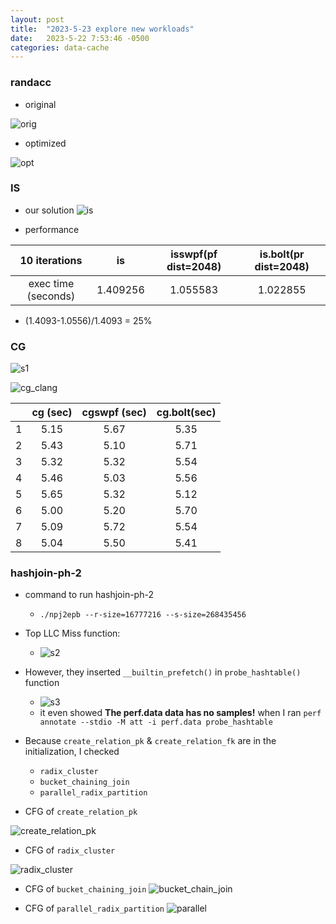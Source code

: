 ```yaml
---
layout: post
title:  "2023-5-23 explore new workloads"
date:   2023-5-22 7:53:46 -0500
categories: data-cache
---
```

### randacc
- original

![orig](/assets/2023-05-23/randacc.png) 

- optimized

![opt](/assets/2023-05-23/randaccswpf.png)

### IS
- our solution
![is](/assets/2023-05-23/is_clang.png)

- performance

| 10 iterations | is | isswpf(pf dist=2048) | is.bolt(pr dist=2048) | 
|:---:|:---:|:---:|:---:|
|  exec time (seconds)  | 1.409256 | 1.055583 | 1.022855 |

- (1.4093-1.0556)/1.4093 = 25%


### CG
![s1](/assets/2023-05-23/s1.png)

![cg_clang](/assets/2023-05-23/cg_clang.png)

| | cg (sec) | cgswpf (sec) | cg.bolt(sec) |
|:---:|:---:|:---:|:---:| 
|  1   | 5.15 | 5.67 | 5.35 |
|  2   | 5.43 | 5.10 | 5.71 |
|  3   | 5.32 | 5.32 | 5.54 |
|  4   | 5.46 | 5.03 | 5.56 | 
|  5   | 5.65 | 5.32 | 5.12 | 
|  6   | 5.00 | 5.20 | 5.70 |
|  7   | 5.09 | 5.72 | 5.54 |
|  8   | 5.04 | 5.50 | 5.41 |


### hashjoin-ph-2
- command to run hashjoin-ph-2
	+ `./npj2epb --r-size=16777216 --s-size=268435456`

- Top LLC Miss function:
	+ ![s2](/assets/2023-05-23/s2.png)

- However, they inserted `__builtin_prefetch()` in `probe_hashtable()` function 
	+ ![s3](/assets/2023-05-23/s3.png)
	+ it even showed <strong>The perf.data data has no samples!</strong> when I ran `perf annotate --stdio -M att -i perf.data probe_hashtable`
- Because `create_relation_pk` & `create_relation_fk` are in the initialization, I checked 
	+ `radix_cluster`
	+ `bucket_chaining_join`
	+ `parallel_radix_partition`
- CFG of `create_relation_pk`

![create_relation_pk](/assets/2023-05-23/create_relation_pk.png) 

- CFG of `radix_cluster`

![radix_cluster](/assets/2023-05-23/radix_cluster.png)

- CFG of `bucket_chaining_join`
![bucket_chain_join](/assets/2023-05-23/bucket_chain_join.png)

- CFG of `parallel_radix_partition`
![parallel](/assets/2023-05-23/parallel.png)
